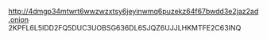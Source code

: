 http://4dmgp34mtwrt6wwzwzxtsy6jeyinwmq6puzekz64f67bwdd3e2jaz2ad.onion
2KPFL6L5IDD2FQ5DUC3UOBSG636DL6SJQZ6UJJLHKMTFE2C63INQ
